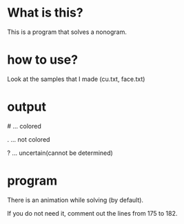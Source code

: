 # What is this?

This is a program that solves a nonogram.

# how to use?
Look at the samples that I made (cu.txt, face.txt)

# output
\# ... colored

. ... not colored

? ... uncertain(cannot be determined)

# program
There is an animation while solving (by default). 

If you do not need it, comment out the lines from 175 to 182.